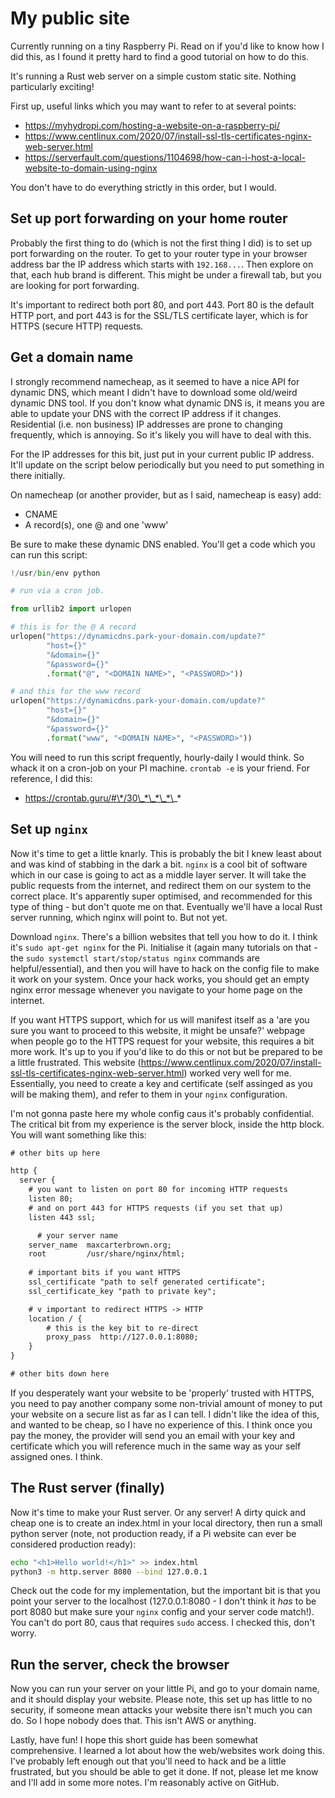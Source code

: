 # My public site

Currently running on a tiny Raspberry Pi. Read on if you'd like to know how I did this, as I found it pretty hard to find a good tutorial on how to do this.

It's running a Rust web server on a simple custom static site. Nothing particularly exciting!

First up, useful links which you may want to refer to at several points:

- https://myhydropi.com/hosting-a-website-on-a-raspberry-pi/
- https://www.centlinux.com/2020/07/install-ssl-tls-certificates-nginx-web-server.html
- https://serverfault.com/questions/1104698/how-can-i-host-a-local-website-to-domain-using-nginx

You don't have to do everything strictly in this order, but I would.

## Set up port forwarding on your home router

Probably the first thing to do (which is not the first thing I did) is to set up port forwarding on the router. To get to your router type in your browser address bar the IP address which starts with `192.168...`. Then explore on that, each hub brand is different. This might be under a firewall tab, but you are looking for port forwarding.

It's important to redirect both port 80, and port 443. Port 80 is the default HTTP port, and port 443 is for the SSL/TLS certificate layer, which is for HTTPS (secure HTTP) requests.

## Get a domain name

I strongly recommend namecheap, as it seemed to have a nice API for dynamic DNS, which meant I didn't have to download some old/weird dynamic DNS tool. If you don't know what dynamic DNS is, it means you are able to update your DNS with the correct IP address if it changes. Residential (i.e. non business) IP addresses are prone to changing frequently, which is annoying. So it's likely you will have to deal with this.

For the IP addresses for this bit, just put in your current public IP address. It'll update on the script below periodically but you need to put something in there initially.

On namecheap (or another provider, but as I said, namecheap is easy) add:
- CNAME
- A record(s), one @ and one 'www'

Be sure to make these dynamic DNS enabled. You'll get a code which you can run this script:

```python
!/usr/bin/env python

# run via a cron job.

from urllib2 import urlopen

# this is for the @ A record
urlopen("https://dynamicdns.park-your-domain.com/update?"
        "host={}"
        "&domain={}"
        "&password={}"
        .format("@", "<DOMAIN NAME>", "<PASSWORD>"))

# and this for the www record
urlopen("https://dynamicdns.park-your-domain.com/update?"
        "host={}"
        "&domain={}"
        "&password={}"
        .format("www", "<DOMAIN NAME>", "<PASSWORD>"))
```

You will need to run this script frequently, hourly-daily I would think. So whack it on a cron-job on your PI machine. `crontab -e` is your friend. For reference, I did this:

- https://crontab.guru/#\*/30\_*\_*\_*\_*

## Set up `nginx`

Now it's time to get a little knarly. This is probably the bit I knew least about and was kind of stabbing in the dark a bit. `nginx` is a cool bit of software which in our case is going to act as a middle layer server. It will take the public requests from the internet, and redirect them on our system to the correct place. It's apparently super optimised, and recommended for this type of thing - but don't quote me on that. Eventually we'll have a local Rust server running, which nginx will point to. But not yet.

Download `nginx`. There's a billion websites that tell you how to do it. I think it's `sudo apt-get nginx` for the Pi. Initialise it (again many tutorials on that - the `sudo systemctl start/stop/status nginx` commands are helpful/essential), and then you will have to hack on the config file to make it work on your system. Once your hack works, you should get an empty nginx error message whenever you navigate to your home page on the internet.

If you want HTTPS support, which for us will manifest itself as a 'are you sure you want to proceed to this website, it might be unsafe?' webpage when people go to the HTTPS request for your website, this requires a bit more work. It's up to you if you'd like to do this or not but be prepared to be a little frustrated. This website (https://www.centlinux.com/2020/07/install-ssl-tls-certificates-nginx-web-server.html) worked very well for me. Essentially, you need to create a key and certificate (self assinged as you will be making them), and refer to them in your `nginx` configuration.

I'm not gonna paste here my whole config caus it's probably confidential. The critical bit from my experience is the server block, inside the http block. You will want something like this:

```txt
# other bits up here

http {
  server {
    # you want to listen on port 80 for incoming HTTP requests
    listen 80;
    # and on port 443 for HTTPS requests (if you set that up)
    listen 443 ssl;

	  # your server name
    server_name  maxcarterbrown.org;
    root         /usr/share/nginx/html;
    
    # important bits if you want HTTPS
    ssl_certificate "path to self generated certificate";
    ssl_certificate_key "path to private key";

    # v important to redirect HTTPS -> HTTP
    location / {
	    # this is the key bit to re-direct
	    proxy_pass	http://127.0.0.1:8080;
    }
}

# other bits down here
```

If you desperately want your website to be 'properly' trusted with HTTPS, you need to pay another company some non-trivial amount of money to put your website on a secure list as far as I can tell. I didn't like the idea of this, and wanted to be cheap, so I have no experience of this. I think once you pay the money, the provider will send you an email with your key and certificate which you will reference much in the same way as your self assigned ones. I think.

## The Rust server (finally)

Now it's time to make your Rust server. Or any server! A dirty quick and cheap one is to create an index.html in your local directory, then run a small python server (note, not production ready, if a Pi website can ever be considered production ready):

```bash
echo "<h1>Hello world!</h1>" >> index.html
python3 -m http.server 8080 --bind 127.0.0.1
```

 Check out the code for my implementation, but the important bit is that you point your server to the localhost (127.0.0.1:8080 - I don't think it *has* to be port 8080 but make sure your `nginx` config and your server code match!). You can't do port 80, caus that requires `sudo` access. I checked this, don't worry.

## Run the server, check the browser

Now you can run your server on your little Pi, and go to your domain name, and it should display your website. Please note, this set up has little to no security, if someone mean attacks your website there isn't much you can do. So I hope nobody does that. This isn't AWS or anything.

Lastly, have fun! I hope this short guide has been somewhat comprehensive. I learned a lot about how the web/websites work doing this. I've probably left enough out that you'll need to hack and be a little frustrated, but you should be able to get it done. If not, please let me know and I'll add in some more notes. I'm reasonably active on GitHub.